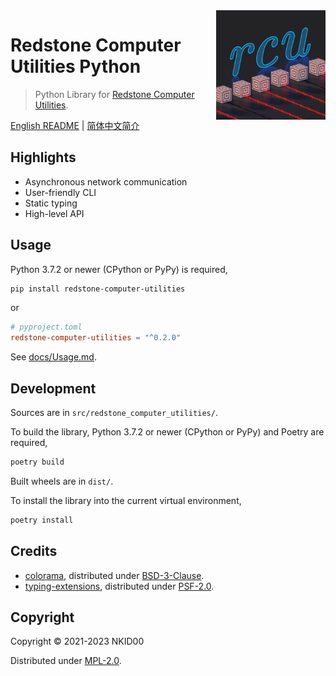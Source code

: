 <img src="./icon.png" alt="icon" align="right" height="175">

# Redstone Computer Utilities Python

> Python Library for [Redstone Computer Utilities](https://github.com/NKID00/redstone-computer-utilities).

[English README](./README.md) | [简体中文简介](./README.zh_cn.md)

## Highlights

- Asynchronous network communication
- User-friendly CLI
- Static typing
- High-level API

## Usage

Python 3.7.2 or newer (CPython or PyPy) is required,

```sh
pip install redstone-computer-utilities
```

or

```toml
# pyproject.toml
redstone-computer-utilities = "^0.2.0"
```

See [docs/Usage.md](./docs/Usage.md).

## Development

Sources are in `src/redstone_computer_utilities/`.

To build the library, Python 3.7.2 or newer (CPython or PyPy) and Poetry are required,

```sh
poetry build
```

Built wheels are in `dist/`.

To install the library into the current virtual environment,

```sh
poetry install
```

## Credits

- [colorama](https://github.com/tartley/colorama), distributed under [BSD-3-Clause](https://github.com/tartley/colorama/blob/master/LICENSE.txt).
- [typing-extensions](https://github.com/python/typing_extensions), distributed under [PSF-2.0](https://github.com/python/typing_extensions/blob/main/LICENSE).

## Copyright

Copyright © 2021-2023 NKID00

Distributed under [MPL-2.0](./LICENSE).

